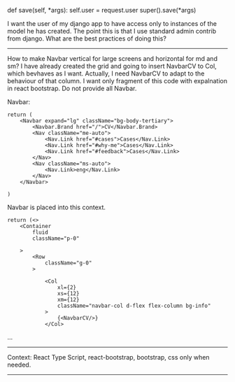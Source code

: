 def save(self, *args):
    self.user = request.user
    super().save(*args)


I want the user of my django app to have access only to instances of the model he has created.
The point this is that I use standard admin contrib from django. 
What are the best practices of doing this?



________________________________________
How to make Navbar vertical for large screens and horizontal for md and sm?
I have already created the grid and going to insert NavbarCV to Col, which bevhaves as I want.
Actually, I need NavbarCV to adapt to the behaviour of that column.
I want only fragment of this code with expalnation in react bootstrap.
Do not provide all Navbar.

Navbar:

    return (
        <Navbar expand="lg" className="bg-body-tertiary">
            <Navbar.Brand href="/">CV</Navbar.Brand>
            <Nav className="me-auto">
                <Nav.Link href="#cases">Cases</Nav.Link>
                <Nav.Link href="#why-me">Cases</Nav.Link>
                <Nav.Link href="#feedback">Cases</Nav.Link>
            </Nav>
            <Nav className="ms-auto">
                <Nav.Link>eng</Nav.Link>
            </Nav>
        </Navbar>

    )
Navbar is placed into this context.

    return (<>
        <Container
            fluid
            className="p-0"

        >
            <Row
                className="g-0"
            >

                <Col
                    xl={2}
                    xs={12}
                    xm={12}
                    className="navbar-col d-flex flex-column bg-info"
                >
                    {<NavbarCV/>}
                </Col>

...
________________
Context: React Type Script, react-bootstrap, bootstrap, css only when needed.
________________

